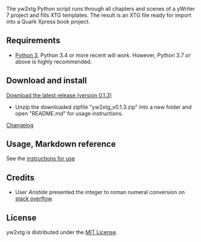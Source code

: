 The yw2xtg Python script runs through all chapters and scenes of a yWriter 7 project and fills XTG templates.
The result is an XTG file ready for import into a Quark Xpress book project.

## Requirements

- [Python 3](https://www.python.org). Python 3.4 or more recent will work. However, Python 3.7 or above is highly recommended.

## Download and install

[Download the latest release (version 0.1.3)](https://raw.githubusercontent.com/peter88213/yw2xtg/master/dist/yw2xtg_v0.1.3.zip)

- Unzip the downloaded zipfile "yw2xtg_v0.1.3.zip" into a new folder and open "README.md" for usage instructions.

[Changelog](changelog)

## Usage, Markdown reference

See the [instructions for use](usage)

## Credits

- User *Aristide* presented the integer to roman numeral conversion on [stack overflow](https://stackoverflow.com/a/47713392).

## License

yw2xtg is distributed under the [MIT
License](http://www.opensource.org/licenses/mit-license.php).
